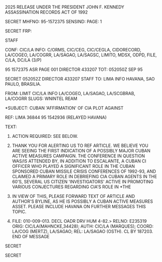2025 RELEASE UNDER THE PRESIDENT JOHN F. KENNEDY ASSASSINATION RECORDS ACT OF 1992

SECRET
MHFNO: 95-1572375 SENSIND: PAGE: 1

SECRET FRP:

STAFF

CONF: CIC/LA INFO: C/ORMS, CIC/CEG, CIC/CEGLA, CIDORECORD,
LA/COGEO, LA/COGRR, LA/SAGAO, LA/SAGSC, LIMITO, MDSX, ODPD, FILE, C/LA,
DC/LA (3/P)

95 1572375 ASR PAGE 001 DIRECTOR 433207
TOT: 052050Z SEP 95

SECRET 052052Z DIRECTOR 433207
STAFF
TO: LIMA INFO HAVANA, SAO PAULO, BRASILIA.

FROM: LIMIT CIC/LA INFO LA/COGEO, LA/SAGAO, LA/SCGBRAB, LA/COGRR
SLUGS: WNINTEL REAM

*SUBJECT: CUBAN 'AFFIRMATION' OF CIA PLOT AGAINST<JFK>

REF: LIMA 36844 95 1542936 (RELAYED HAVANA)

TEXT:

1. ACTION REQUIRED: SEE BELOW.

2. THANK YOU FOR ALERTING US TO REF ARTICLE. WE BELIEVE YOU
ARE SEEING THE FIRST INDICATION OF A POSSIBLY MAJOR CUBAN ACTIVE
MEASURES CAMPAIGN. THE CONFERENCE IN QUESTION WAS/IS ATTENDED BY,
IN ADDITION TO ESCALANTE, A CUBAN CI OFFICER WHO PLAYED A
SIGNIFICANT ROLE IN THE CUBAN SPONSORED CUBAN MISSILE CRISIS
CONFERENCES OF 1992-93, AND CLAIMED A PRIMARY ROLE IN DEBRIEFING
CIA CUBAN AGENTS IN THE 60'S, SEVERAL US CITIZEN 'INVESTIGATORS'
ACTIVE IN PROMOTING VARIOUS CONJECTURES REGARDING CIA'S ROLE IN
*THE<JFK ASSASSINATION.>

3. IN VIEW OF THIS, PLEASE FORWARD TEXT OF ARTICLE AND
AUTHOR'S BYLINE, AS HE IS POSSIBLY A CUBAN ACTIVE MEASURES ASSET.
PLEASE INCLUDE HAVANA ON FURTHER MESSAGES THIS TOPIC.
4. FILE: 010-009-013. DECL OADR DRV HUM 4-82.>
RELNO: E235319
ORIG: CIC/LA(MAHNCKE,34428); AUTH: CIC/LA (MARQUES); COORD:
LA/COG (MERTZ), LA/SAGAO; REL: LA/SAGAO (OSTH). CL BY 187203.
END OF MESSAGE

SECRET

SECRET
